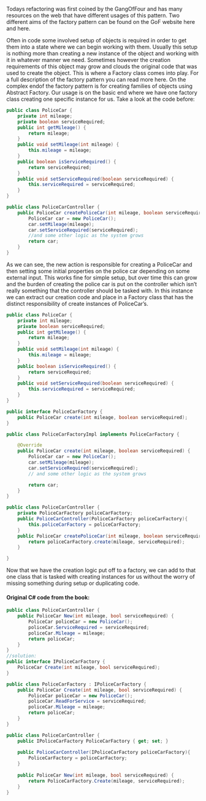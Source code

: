 Todays refactoring was first coined by the GangOfFour and has many resources on the web that have
different usages of this pattern. 
Two different aims of the factory pattern can be found on the GoF website here and here.

Often in code some involved setup of objects is required in order to get them into a state where we can begin working with them. 
Usually this setup is nothing more than creating a new instance of the object and working with it in whatever manner we need. 
Sometimes however the creation requirements of this object may grow and clouds the original code that was used to create the object. 
This is where a Factory class comes into play. 
For a full description of the factory pattern you can read more here. 
On the complex endof the factory pattern is for creating families of objects using Abstract Factory. 
Our usage is on the basic end where we have one factory class creating one specific instance for us. Take a look at the code before:

```Java
public class PoliceCar {
	private int mileage;
	private boolean serviceRequired;
	public int getMileage() {
		return mileage;
	}
	public void setMileage(int mileage) {
		this.mileage = mileage;
	}
	public boolean isServiceRequired() {
		return serviceRequired;
	}
	public void setServiceRequired(boolean serviceRequired) {
		this.serviceRequired = serviceRequired;
	}
}

public class PoliceCarController {
	public PoliceCar createPoliceCar(int mileage, boolean serviceRequired){
		PoliceCar car = new PoliceCar();
		car.setMileage(mileage);
		car.setServiceRequired(serviceRequired);
		//and some other logic as the system grows
		return car;	
	}
}
```
As we can see, the new action is responsible for creating a PoliceCar and then setting some initial properties on the police car depending on some external input. This works fine for simple setup, but over time this can grow and the burden of creating the police car is put on the controller which isn’t really
something that the controller should be tasked with.
In this instance we can extract our creation code and place in a Factory class that has the distinct responsibility of create instances of PoliceCar’s.

```Java
public class PoliceCar {
	private int mileage;
	private boolean serviceRequired;
	public int getMileage() {
		return mileage;
	}
	public void setMileage(int mileage) {
		this.mileage = mileage;
	}
	public boolean isServiceRequired() {
		return serviceRequired;
	}
	public void setServiceRequired(boolean serviceRequired) {
		this.serviceRequired = serviceRequired;
	}
}

public interface PoliceCarFactory {
	public PoliceCar create(int mileage, boolean serviceRequired);
}

public class PoliceCarFactoryImpl implements PoliceCarFactory {

	@Override
	public PoliceCar create(int mileage, boolean serviceRequired) {
		PoliceCar car = new PoliceCar();
		car.setMileage(mileage);
		car.setServiceRequired(serviceRequired);
		// and some other logic as the system grows

		return car;
	}
}

public class PoliceCarController {
	private PoliceCarFactory policeCarFactory;
	public PoliceCarController(PoliceCarFactory policeCarFactory){
		this.policeCarFactory = policeCarFactory;
	}
	public PoliceCar createPoliceCar(int mileage, boolean serviceRequired){
		return policeCarFactory.create(mileage, serviceRequired);
	}

}
```
Now that we have the creation logic put off to a factory, we can add to that one class that is tasked with
creating instances for us without the worry of missing something during setup or duplicating code.


#### Original C# code from the book:
```cs
public class PoliceCarController {
	public PoliceCar New(int mileage, bool serviceRequired) {
		PoliceCar policeCar = new PoliceCar();
		policeCar.ServiceRequired = serviceRequired;
		policeCar.Mileage = mileage;
		return policeCar;
	}
}
//solution:
public interface IPoliceCarFactory {
	PoliceCar Create(int mileage, bool serviceRequired);
}

public class PoliceCarFactory : IPoliceCarFactory {
	public PoliceCar Create(int mileage, bool serviceRequired) {
		PoliceCar policeCar = new PoliceCar();
		policeCar.ReadForService = serviceRequired;
		policeCar.Mileage = mileage;
		return policeCar;
	}
}

public class PoliceCarController {
	public IPoliceCarFactory PoliceCarFactory { get; set; }
	
	public PoliceCarController(IPoliceCarFactory policeCarFactory){
		PoliceCarFactory = policeCarFactory;
	}
	
	public PoliceCar New(int mileage, bool serviceRequired) {
		return PoliceCarFactory.Create(mileage, serviceRequired);
	}
}
```
 